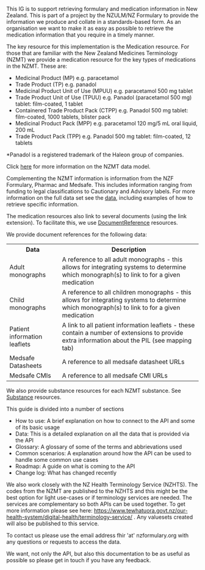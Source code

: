 This IG is to support retrieving formulary and medication information in New Zealand. This is part of a project by the NZULM/NZ Formulary to provide the information we produce and collate in a standards-based form. As an organisation we want to make it as easy as possible to retrieve the medication information that you require in a timely manner.

The key resource for this implementation is the Medication resource. For those that are familiar with the New Zealand Medicines Terminology (NZMT) we provide a medication resource for the key types of medications in the NZMT. These are:

- Medicinal Product (MP) e.g. paracetamol
- Trade Product (TP) e.g. panadol
- Medicinal Product Unit of Use (MPUU) e.g. paracetamol 500 mg tablet
- Trade Product Unit of Use (TPUU) e.g. Panadol (paracetamol 500 mg) tablet: film-coated, 1 tablet
- Containered Trade Product Pack (CTPP) e.g. Panadol 500 mg tablet: film-coated, 1000 tablets, blister pack
- Medicinal Product Pack (MPP) e.g. paracetamol 120 mg/5 mL oral liquid, 200 mL
- Trade Product Pack (TPP) e.g. Panadol 500 mg tablet: film-coated, 12 tablets

*Panadol is a registered trademark of the Haleon group of companies.

Click [here](./nzmt-datamodel.html) for more information on the NZMT data model.

Complementing the NZMT information is information from the NZF Formulary, Pharmac and Medsafe.  This includes information ranging from funding to legal classifications to Cautionary and Advisory labels.  For more information on the full data set see the [data](./data.html), including examples of how to retrieve specific information.

The medication resources also link to several documents (using the link extension). To facilitate this, we use [DocumentReference](http://hl7.org/fhir/R4B/documentreference.html) resources.

We provide document references for the following data:

<table class="table table-bordered">
<tr>
    <th>Data</th>
    <th>Description</th>
</tr>
<tr>
    <td>Adult monographs</td>
    <td>A reference to all adult monographs - this allows for integrating systems to determine which monograph(s) to link to for a given medication</td>
</tr>
<tr>
    <td>Child monographs</td>
    <td>A reference to all children monographs - this allows for integrating systems to determine which monograph(s) to link to for a given medication</td>
</tr>
<tr>
    <td>Patient information leaflets</td>
    <td>A link to all patient information leaflets - these contain a number of extensions to provide extra information about the PIL (see mapping tab)</td>
</tr>
<tr>
    <td>Medsafe Datasheets</td>
    <td>A reference to all medsafe datasheet URLs</td>
</tr>
<tr>
    <td>Medsafe CMIs</td>
    <td>A reference to all medsafe CMI URLs</td>
</tr>
</table>

We also provide substance resources for each NZMT substance. See [Substance](http://hl7.org/fhir/R4B/substance.html) resources.

This guide is divided into a number of sections
- How to use: A brief explanation on how to connect to the API and some of its basic usage
- Data: This is a detailed explanation on all the data that is provided via the API
- Glossary: A glossary of some of the terms and abbrievations used
- Common scenarios: A explanation around how the API can be used to handle some common use cases
- Roadmap:  A guide on what is coming to the API
- Change log: What has changed recently

We also work closely with the NZ Health Terminology Service (NZHTS).  The codes from the NZMT are published to the NZHTS and this might be the best option for light use-cases or if terminology services are needed.  The services are complementary so both APIs can be used together.  To get more information please see here: https://www.tewhatuora.govt.nz/our-health-system/digital-health/terminology-service/ .  Any valuesets created will also be published to this service.

To contact us please use the email address fhir 'at' nzformulary.org with any questions or requests to access the data.

We want, not only the API, but also this documentation to be as useful as possible so please get in touch if you have any feedback.


